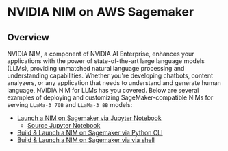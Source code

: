 # NVIDIA NIM on AWS Sagemaker

## Overview

NVIDIA NIM, a component of NVIDIA AI Enterprise, enhances your applications with the power of state-of-the-art large language models (LLMs), providing unmatched natural language processing and understanding capabilities. Whether you're developing chatbots, content analyzers, or any application that needs to understand and generate human language, NVIDIA NIM for LLMs has you covered. Below are several examples of deploying and customizing SageMaker-compatible NIMs for serving `LLaMa-3 70B` and `LLaMa-3 8B` models:


- [Launch a NIM on Sagemaker via Jupyter Notebook](README_jupyter.md)
    - [Source Jupyter Notebook](nim_llama3.ipynb)
- [Build & Launch a NIM on Sagemaker via Python CLI](README_python.md)
- [Build & Launch a NIM on Sagemaker via via shell](README_shell.md)

